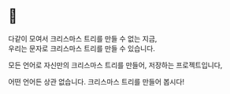 # 🎄 

다같이 모여서 크리스마스 트리를 만들 수 없는 지금,  
우리는 문자로 크리스마스 트리를 만들 수 있습니다.

모든 언어로 자신만의 크리스마스 트리를 만들어,
저장하는 프로젝트입니다,

어떤 언어든 상관 없습니다.
크리스마스 트리를 만들어 봅시다!


